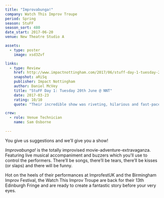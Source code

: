 ```yaml
---
title: "Improvabunga!"
company: Watch This Improv Troupe
period: Spring
season: StuFF
season_sort: 480
date_start: 2017-06-20
venue: New Theatre Studio A

assets:
  - type: poster
    image: xsd3Zvf

links:
  - type: Review
    href: http://www.impactnottingham.com/2017/06/stuff-day-1-tuesday-20th-june-nnt/
    snapshot: aRiSq
    publisher: Impact Nottingham
    author: Daniel McVey 
    title: "StuFF Day 1: Tuesday 20th June @ NNT"
    date: 2017-03-23
    rating: 10/10
    quote: "Their incredible show was riveting, hilarious and fast-paced; difficult to achieve considering we asked them to create a dystopian epic set in a library! [...] Truly unmissable."

crew:
  - role: Venue Technician
    name: Sam Osborne 
  
---
```


You give us suggestions and we’ll give you a show! 

*Improvabunga!* is the totally improvised movie-adventure-extravaganza. Featuring live musical accompaniment and buzzers which you'll use to control the performers. There’ll be songs, there’ll be tears, there’ll be kisses (or slaps) and there will be funny. 

Hot on the heels of their performances at ImprofestUK and the Birmingham Improv Festival, the Watch This Improv Troupe are back for their 13th Edinburgh Fringe and are ready to create a fantastic story before your very eyes.
